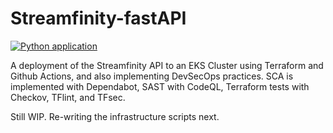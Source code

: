 # Streamfinity-fastAPI
[![Python application](https://github.com/olumayor99/streamfinity-eks/actions/workflows/main.yml/badge.svg)](https://github.com/olumayor99/streamfinity-eks/actions/workflows/main.yml)

A deployment of the Streamfinity API to an EKS Cluster using Terraform and Github Actions, and also implementing DevSecOps practices. SCA is implemented with Dependabot, SAST with CodeQL, Terraform tests with Checkov, TFlint, and TFsec.

Still WIP. Re-writing the infrastructure scripts next.
